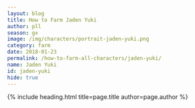 ```yaml
---
layout: blog
title: How to Farm Jaden Yuki
author: pll
season: gx
image: /img/characters/portrait-jaden-yuki.png
category: farm
date: 2018-01-23
permalink: /how-to-farm-all-characters/jaden-yuki/
name: Jaden Yuki
id: jaden-yuki
hide: true
---
```


{% include heading.html title=page.title author=page.author %}